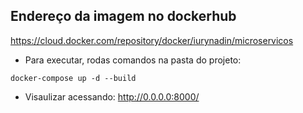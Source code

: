 ## Endereço da imagem no dockerhub

https://cloud.docker.com/repository/docker/iurynadin/microservicos

- Para executar, rodas comandos na pasta do projeto:
```
docker-compose up -d --build
```

- Visaulizar acessando: http://0.0.0.0:8000/